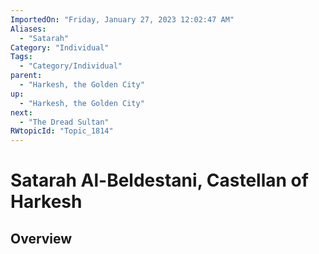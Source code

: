 ```yaml
---
ImportedOn: "Friday, January 27, 2023 12:02:47 AM"
Aliases:
  - "Satarah"
Category: "Individual"
Tags:
  - "Category/Individual"
parent:
  - "Harkesh, the Golden City"
up:
  - "Harkesh, the Golden City"
next:
  - "The Dread Sultan"
RWtopicId: "Topic_1814"
---
```

# Satarah Al-Beldestani, Castellan of Harkesh
## Overview

